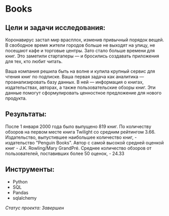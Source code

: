 # Books

## Цели и задачи исследования:
Коронавирус застал мир врасплох, изменив привычный порядок вещей. В свободное время жители городов больше не выходят на улицу, не посещают кафе и торговые центры. Зато стало больше времени для книг. Это заметили стартаперы — и бросились создавать приложения для тех, кто любит читать.

Ваша компания решила быть на волне и купила крупный сервис для чтения книг по подписке. Ваша первая задача как аналитика — проанализировать базу данных. В ней — информация о книгах, издательствах, авторах, а также пользовательские обзоры книг. Эти данные помогут сформулировать ценностное предложение для нового продукта.

## Результаты:
После 1 января 2000 года было выпущено 819 книг.
По количеству обзоров на первом месте книга Twilight со средним рейтингом 3.66.
Издательство, выпустившее наибольшее количество книг, - издательство "Penguin Books".
Автор с самой высокой средней оценкой книг - J.K. Rowling/Mary GrandPré.
Среднее количество обзоров от пользователей, поставивших более 50 оценок, - 24.33


## Инструменты:
- Python
- SQL
- Pandas
- sqlalchemy

*Статус проекта: Завершен*
